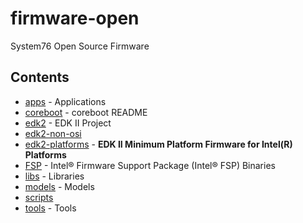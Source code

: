 # firmware-open

System76 Open Source Firmware

## Contents

- [apps](./apps) - Applications
- [coreboot](https://github.com/system76/coreboot.git) - coreboot README
- [edk2](./edk2) - EDK II Project
- [edk2-non-osi](https://github.com/tianocore/edk2-non-osi.git)
- [edk2-platforms](./edk2-platforms) - **EDK II Minimum Platform Firmware for Intel(R) Platforms**
- [FSP](https://github.com/IntelFsp/FSP.git) - Intel® Firmware Support Package (Intel® FSP) Binaries
- [libs](./libs) - Libraries
- [models](./models) - Models
- [scripts](./scripts)
- [tools](./tools) - Tools
